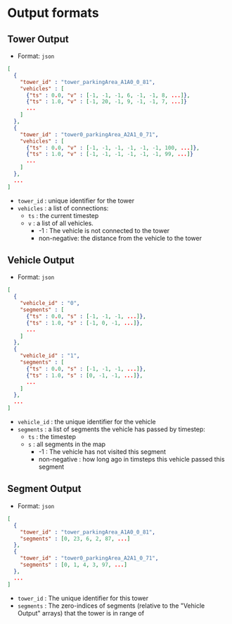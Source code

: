 # Output formats

## Tower Output
- Format: `json`

```json
[
  {
    "tower_id" : "tower_parkingArea_A1A0_0_81",
    "vehicles" : [
      {"ts" : 0.0, "v" : [-1, -1, -1, 6, -1, -1, 8, ...]},
      {"ts" : 1.0, "v" : [-1, 20, -1, 9, -1, -1, 7, ...]}
      ...
    ]
  },
  {
    "tower_id" : "tower0_parkingArea_A2A1_0_71",
    "vehicles" : [
      {"ts" : 0.0, "v" : [-1, -1, -1, -1, -1, -1, 100, ...]},
      {"ts" : 1.0, "v" : [-1, -1, -1, -1, -1, -1, 99, ...]}
      ...
    ]
  },
  ...
]
```
- `tower_id` : unique identifier for the tower
- `vehicles` : a list of connections:
  - `ts` : the current timestep
  - `v` : a list of all vehicles.
    - -1 : The vehicle is not connected to the tower
    - non-negative: the distance from the vehicle to the tower

## Vehicle Output
- Format: `json`

```json
[
  {
    "vehicle_id" : "0",
    "segments" : [
      {"ts" : 0.0, "s" : [-1, -1, -1, ...]},
      {"ts" : 1.0, "s" : [-1, 0, -1, ...]},
      ...
    ]
  },
  {
    "vehicle_id" : "1",
    "segments" : [
      {"ts" : 0.0, "s" : [-1, -1, -1, ...]},
      {"ts" : 1.0, "s" : [0, -1, -1, ...]},
      ...
    ]
  },
  ...
]
```
- `vehicle_id` : the unique identifier for the vehicle
- `segments` : a list of segments the vehicle has passed by timestep:
  - `ts` : the timestep
  - `s` : all segments in the map
    - -1 : The vehicle has not visited this segment
    - non-negative : how long ago in timsteps this vehicle passed this segment

## Segment Output
- Format: `json`

```json
[
  {
    "tower_id" : "tower_parkingArea_A1A0_0_81",
    "segments" : [0, 23, 6, 2, 87, ...]
  },
  {
    "tower_id" : "tower0_parkingArea_A2A1_0_71",
    "segments" : [0, 1, 4, 3, 97, ...]
  },
  ...
]
```
- `tower_id` : The unique identifier for this tower
- `segments` : The zero-indices of segments (relative to the "Vehicle Output" arrays) that the tower is in range of
